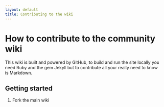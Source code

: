 ```yaml
---
layout: default
title: Contributing to the wiki
---
```


# How to contribute to the community wiki

This wiki is built and powered by GitHub, to build and run the site locally you need Ruby and the gem Jekyll but to contribute all your really need to know is Markdown.

## Getting started

1. Fork the main wiki 